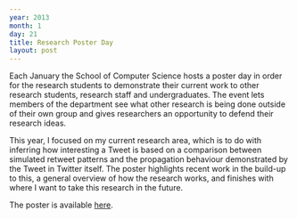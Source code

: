 ```yaml
---
year: 2013
month: 1
day: 21
title: Research Poster Day
layout: post
---
```


<p>
Each January the School of Computer Science hosts a poster day in order for the research students to demonstrate their current work to
other research students, research staff and undergraduates. The event lets members of the department see what other research is being done outside of their own group and gives researchers an opportunity to defend their research ideas.
</p>
<p>This year, I focused on my current research area, which is to do with inferring how interesting a Tweet is based on a comparison between simulated retweet patterns and the propagation behaviour demonstrated by the Tweet in Twitter itself. The poster highlights recent work in the build-up to this, a general overview of how the research works, and finishes with where I want to take this research in the future.</p>
<p>The poster is available <a href="http://www.willwebberley.net/downloads/poster_day_2013.pdf" target="_blank">here</a>.</p>
